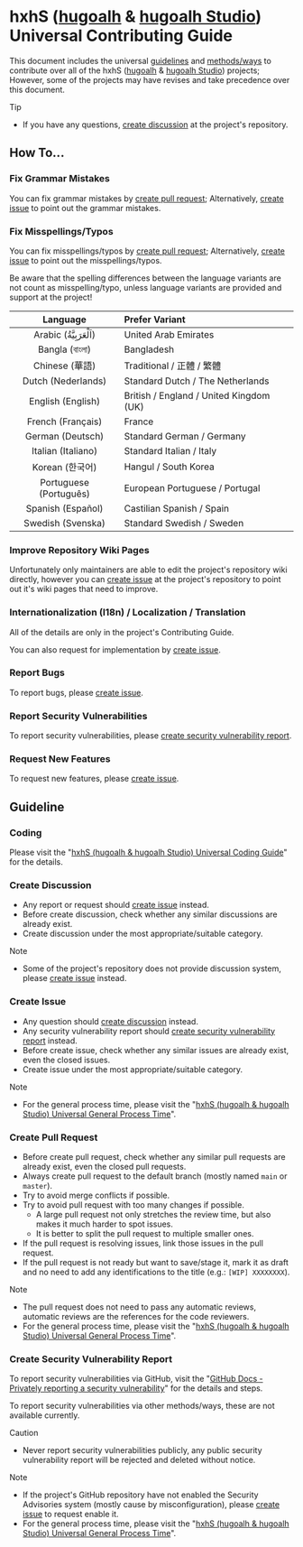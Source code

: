 [hugoalh]: https://github.com/hugoalh
[hugoalh-studio]: https://github.com/hugoalh-studio

# hxhS ([hugoalh][hugoalh] & [hugoalh Studio][hugoalh-studio]) Universal Contributing Guide

This document includes the universal [guidelines](#guideline) and [methods/ways](#how-to) to contribute over all of the hxhS ([hugoalh][hugoalh] & [hugoalh Studio][hugoalh-studio]) projects; However, some of the projects may have revises and take precedence over this document.

> [!TIP]
> - If you have any questions, [create discussion](#create-discussion) at the project's repository.

## How To...

### Fix Grammar Mistakes

You can fix grammar mistakes by [create pull request](#create-pull-request); Alternatively, [create issue](#create-issue) to point out the grammar mistakes.

### Fix Misspellings/Typos

You can fix misspellings/typos by [create pull request](#create-pull-request); Alternatively, [create issue](#create-issue) to point out the misspellings/typos.

Be aware that the spelling differences between the language variants are not count as misspelling/typo, unless language variants are provided and support at the project!

| **Language** | **Prefer Variant** |
|:-:|:--|
| Arabic (اَلْعَرَبِيَّةُ) | United Arab Emirates |
| Bangla (বাংলা) | Bangladesh |
| Chinese (華語) | Traditional / 正體 / 繁體 |
| Dutch (Nederlands) | Standard Dutch / The Netherlands |
| English (English) | British / England / United Kingdom (UK) |
| French (Français) | France |
| German (Deutsch) | Standard German / Germany |
| Italian (Italiano) | Standard Italian / Italy |
| Korean (한국어) | Hangul / South Korea |
| Portuguese (Português) | European Portuguese / Portugal |
| Spanish (Español) | Castilian Spanish / Spain |
| Swedish (Svenska) | Standard Swedish / Sweden |

### Improve Repository Wiki Pages

Unfortunately only maintainers are able to edit the project's repository wiki directly, however you can [create issue](#create-issue) at the project's repository to point out it's wiki pages that need to improve.

### Internationalization (I18n) / Localization / Translation

All of the details are only in the project's Contributing Guide.

You can also request for implementation by [create issue](#create-issue).

### Report Bugs

To report bugs, please [create issue](#create-issue).

### Report Security Vulnerabilities

To report security vulnerabilities, please [create security vulnerability report](#create-security-vulnerability-report).

### Request New Features

To request new features, please [create issue](#create-issue).

## Guideline

### Coding

Please visit the "[hxhS (hugoalh & hugoalh Studio) Universal Coding Guide](https://github.com/hugoalh/hugoalh/blob/main/guides/hxhs-universal-coding.md)" for the details.

### Create Discussion

- Any report or request should [create issue](#create-issue) instead.
- Before create discussion, check whether any similar discussions are already exist.
- Create discussion under the most appropriate/suitable category.

> [!NOTE]
> - Some of the project's repository does not provide discussion system, please [create issue](#create-issue) instead.

### Create Issue

- Any question should [create discussion](#create-discussion) instead.
- Any security vulnerability report should [create security vulnerability report](#create-security-vulnerability-report) instead.
- Before create issue, check whether any similar issues are already exist, even the closed issues.
- Create issue under the most appropriate/suitable category.

> [!NOTE]
> - For the general process time, please visit the "[hxhS (hugoalh & hugoalh Studio) Universal General Process Time](https://github.com/hugoalh/hugoalh/blob/main/guides/hxhs-universal-general-process-time.md)".

### Create Pull Request

- Before create pull request, check whether any similar pull requests are already exist, even the closed pull requests.
- Always create pull request to the default branch (mostly named `main` or `master`).
- Try to avoid merge conflicts if possible.
- Try to avoid pull request with too many changes if possible.
  - A large pull request not only stretches the review time, but also makes it much harder to spot issues.
  - It is better to split the pull request to multiple smaller ones.
- If the pull request is resolving issues, link those issues in the pull request.
- If the pull request is not ready but want to save/stage it, mark it as draft and no need to add any identifications to the title (e.g.: `[WIP] XXXXXXXX`).

> [!NOTE]
> - The pull request does not need to pass any automatic reviews, automatic reviews are the references for the code reviewers.
> - For the general process time, please visit the "[hxhS (hugoalh & hugoalh Studio) Universal General Process Time](https://github.com/hugoalh/hugoalh/blob/main/guides/hxhs-universal-general-process-time.md)".

### Create Security Vulnerability Report

To report security vulnerabilities via GitHub, visit the "[GitHub Docs - Privately reporting a security vulnerability](https://docs.github.com/en/code-security/security-advisories/guidance-on-reporting-and-writing-information-about-vulnerabilities/privately-reporting-a-security-vulnerability)" for the details and steps.

To report security vulnerabilities via other methods/ways, these are not available currently.

> [!CAUTION]
> - Never report security vulnerabilities publicly, any public security vulnerability report will be rejected and deleted without notice.

> [!NOTE]
> - If the project's GitHub repository have not enabled the Security Advisories system (mostly cause by misconfiguration), please [create issue](#create-issue) to request enable it.
> - For the general process time, please visit the "[hxhS (hugoalh & hugoalh Studio) Universal General Process Time](https://github.com/hugoalh/hugoalh/blob/main/guides/hxhs-universal-general-process-time.md)".
